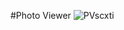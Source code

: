 #Photo Viewer ![PVscxti](https://github.com/user-attachments/assets/267257d0-3585-43cf-a0a6-fb065d012435)
